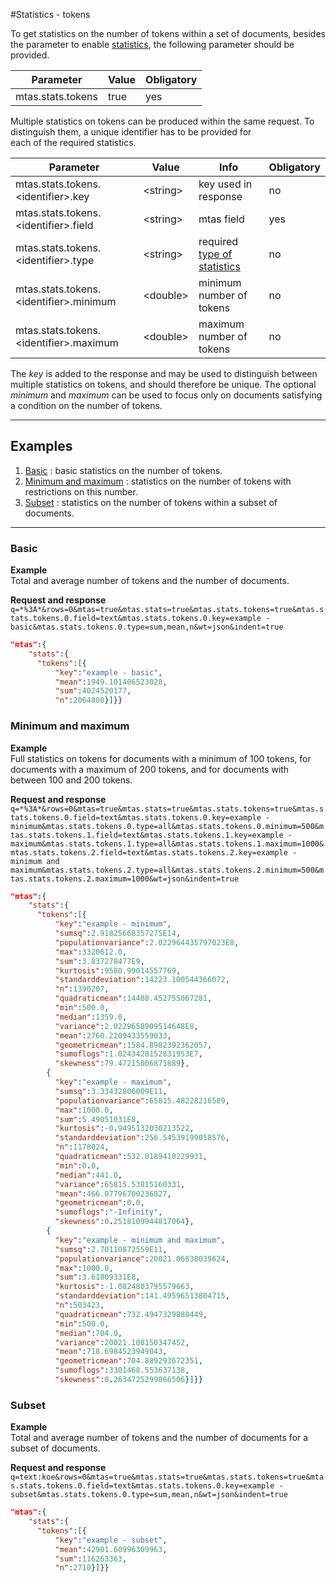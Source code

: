 #Statistics - tokens

To get statistics on the number of tokens within a set of documents, besides the parameter to enable [statistics](search_query_stats.html), the following parameter should be provided.

| Parameter             | Value  | Obligatory  |
|-----------------------|--------|-------------|
| mtas.stats.tokens     | true   | yes         |

Multiple statistics on tokens can be produced within the same request. 
To distinguish them, a unique identifier has to be provided for  
each of the required statistics.

| Parameter                                       | Value        | Info                           | Obligatory  |
|-------------------------------------------------|--------------|--------------------------------|-------------|
| mtas.stats.tokens.\<identifier\>.key         | \<string\>   | key used in response           | no          |
| mtas.stats.tokens.\<identifier\>.field       | \<string\>   | mtas field                      | yes         |
| mtas.stats.tokens.\<identifier\>.type        | \<string\>   | required [type of statistics](search_stats.html) | no          |
| mtas.stats.tokens.\<identifier\>.minimum     | \<double\>   | minimum number of tokens  | no          |
| mtas.stats.tokens.\<identifier\>.maximum     | \<double\>   | maximum number of tokens  | no          |

The *key* is added to the response and may be used to distinguish between multiple statistics on tokens, and should therefore be unique. The optional *minimum* and *maximum* can be used to focus only on documents satisfying a condition on the number of tokens.

---

## Examples
1. [Basic](#basic) : basic statistics on the number of tokens.
2. [Minimum and maximum](#minimum-and-maximum) : statistics on the number of tokens with restrictions on this number.
3. [Subset](#subset) : statistics on the number of tokens within a subset of documents.

---

<a name="basic"></a>

### Basic

**Example**  
Total and average number of tokens and the number of documents.

**Request and response**  
`q=*%3A*&rows=0&mtas=true&mtas.stats=true&mtas.stats.tokens=true&mtas.stats.tokens.0.field=text&mtas.stats.tokens.0.key=example - basic&mtas.stats.tokens.0.type=sum,mean,n&wt=json&indent=true`

``` json
"mtas":{
    "stats":{
      "tokens":[{
          "key":"example - basic",
          "mean":1949.101406523028,
          "sum":4024520177,
          "n":2064808}]}}
```

<a name="minimum-and-maximum"></a>

### Minimum and maximum

**Example**  
Full statistics on tokens for documents with a minimum of 100 tokens, for documents with a maximum of 200 tokens, and for documents with between 100 and 200 tokens.

**Request and response**  
`q=*%3A*&rows=0&mtas=true&mtas.stats=true&mtas.stats.tokens=true&mtas.stats.tokens.0.field=text&mtas.stats.tokens.0.key=example - minimum&mtas.stats.tokens.0.type=all&mtas.stats.tokens.0.minimum=500&mtas.stats.tokens.1.field=text&mtas.stats.tokens.1.key=example - maximum&mtas.stats.tokens.1.type=all&mtas.stats.tokens.1.maximum=1000&mtas.stats.tokens.2.field=text&mtas.stats.tokens.2.key=example - minimum and maximum&mtas.stats.tokens.2.type=all&mtas.stats.tokens.2.minimum=500&mtas.stats.tokens.2.maximum=1000&wt=json&indent=true`

``` json
"mtas":{
    "stats":{
      "tokens":[{
          "key":"example - minimum",
          "sumsq":2.91825668357275E14,
          "populationvariance":2.022964435797023E8,
          "max":3320612.0,
          "sum":3.837278477E9,
          "kurtosis":9580.99014557769,
          "standarddeviation":14223.100544366072,
          "n":1390207,
          "quadraticmean":14488.452755067281,
          "min":500.0,
          "median":1359.0,
          "variance":2.0229658909514648E8,
          "mean":2760.2209433559033,
          "geometricmean":1584.8982392362057,
          "sumoflogs":1.0243428152831953E7,
          "skewness":79.47215006871889},
        {
          "key":"example - maximum",
          "sumsq":3.33432806009E11,
          "populationvariance":65815.48228216589,
          "max":1000.0,
          "sum":5.49051031E8,
          "kurtosis":-0.9495132030213522,
          "standarddeviation":256.54539199058576,
          "n":1178024,
          "quadraticmean":532.0189410229931,
          "min":0.0,
          "median":441.0,
          "variance":65815.53815160331,
          "mean":466.07796700236827,
          "geometricmean":0.0,
          "sumoflogs":"-Infinity",
          "skewness":0.2518109944817064},
        {
          "key":"example - minimum and maximum",
          "sumsq":2.70110872559E11,
          "populationvariance":20021.06838039624,
          "max":1000.0,
          "sum":3.61809331E8,
          "kurtosis":-1.0824803795579663,
          "standarddeviation":141.49596513804715,
          "n":503423,
          "quadraticmean":732.4947329880449,
          "min":500.0,
          "median":704.0,
          "variance":20021.108150347452,
          "mean":718.6984523949043,
          "geometricmean":704.889293672351,
          "sumoflogs":3301468.553637138,
          "skewness":0.2634725299866506}]}}
```

<a name="subset"></a>  

### Subset

**Example**  
Total and average number of tokens and the number of documents for a subset of documents.

**Request and response**  
`q=text:koe&rows=0&mtas=true&mtas.stats=true&mtas.stats.tokens=true&mtas.stats.tokens.0.field=text&mtas.stats.tokens.0.key=example - subset&mtas.stats.tokens.0.type=sum,mean,n&wt=json&indent=true`

``` json
"mtas":{
    "stats":{
      "tokens":[{
          "key":"example - subset",
          "mean":42901.60996309963,
          "sum":116263363,
          "n":2710}]}}
```
